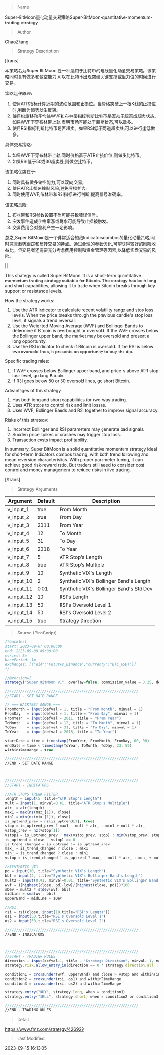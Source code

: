 
> Name

Super-BitMoon量化动量交易策略Super-BitMoon-quantitative-momentum-trading-strategy

> Author

ChaoZhang

> Strategy Description


[trans]

本策略名为Super BitMoon,是一种适用于比特币的短线量化动量交易策略。该策略同时具有做多和做空能力,可以在比特币出现突破关键支撑或阻力位的时候进行交易。

策略运作原理:
1. 使用ATR指标计算近期的波动范围和止损位。当价格突破上一根K线的止损位时,判断为趋势发生反转。
2. 使用权重移动平均线WVF和布林带指标判断比特币是否处于超买或超卖状态。如果WVF下穿布林带上轨,表明市场可能处于超卖状态,可以做多。
3. 使用RSI指标判断比特币是否超卖。如果RSI低于两道超卖线,可以进行逢低做多。

具体交易策略:
1. 如果WVF下穿布林带上轨,同时价格高于ATR止损价位,则做多比特币。
2. 如果RSI低于50或30超卖线,则做空比特币。

该策略优势在于:
1. 同时具有做多做空能力,可以双向交易。
2. 使用ATR止损来控制风险,避免亏损扩大。
3. 同时使用WVF,布林带和RSI指标进行判断,提高信号准确率。

该策略风险:
1. 布林带和RSI参数设置不当可能导致错误信号。
2. 突发事件造成价格窜涨或跳水可能导致止损被触发。
3. 交易费用会对盈利产生一定影响。

总之,Super BitMoon是一个非常适合短线Indicatorscombos的量化动量策略,同时兼具趋势跟踪和反转交易的特点。通过合理的参数优化,可望获得较好的风险收益比。但交易者还需要充分考虑费用控制和资金管理等因素,以降低实盘交易的风险。

|| 

This strategy is called Super BitMoon. It is a short-term quantitative momentum trading strategy suitable for Bitcoin. The strategy has both long and short capabilities, allowing it to trade when Bitcoin breaks through key support or resistance levels. 

How the strategy works:
1. Use the ATR indicator to calculate recent volatility range and stop loss levels. When the price breaks through the previous candle's stop loss level, it signals a trend reversal.  
2. Use the Weighted Moving Average (WVF) and Bollinger Bands to determine if Bitcoin is overbought or oversold. If the WVF crosses below the Bollinger upper band, the market may be oversold and present a long opportunity.
3. Use the RSI indicator to check if Bitcoin is oversold. If the RSI is below two oversold lines, it presents an opportunity to buy the dip.

Specific trading rules: 
1. If WVF crosses below Bollinger upper band, and price is above ATR stop loss level, go long Bitcoin.
2. If RSI goes below 50 or 30 oversold lines, go short Bitcoin.

Advantages of this strategy:
1. Has both long and short capabilities for two-way trading.
2. Uses ATR stops to control risk and limit losses.  
3. Uses WVF, Bollinger Bands and RSI together to improve signal accuracy.

Risks of this strategy:
1. Incorrect Bollinger and RSI parameters may generate bad signals.
2. Sudden price spikes or crashes may trigger stop loss.
3. Transaction costs impact profitability.

In summary, Super BitMoon is a solid quantitative momentum strategy ideal for short-term Indicators combos trading, with both trend following and mean reversion characteristics. With proper parameter tuning, it can achieve good risk-reward ratio. But traders still need to consider cost control and money management to reduce risks in live trading.

[/trans]

> Strategy Arguments



|Argument|Default|Description|
|----|----|----|
|v_input_1|true|From Month|
|v_input_2|true|From Day|
|v_input_3|2011|From Year|
|v_input_4|12|To Month|
|v_input_5|31|To Day|
|v_input_6|2018|To Year|
|v_input_7|5|ATR Stop's Length|
|v_input_8|true|ATR Stop's Multiple|
|v_input_9|10|Synthetic VIX's Length|
|v_input_10|2|Synthetic VIX's Bollinger Band's Length|
|v_input_11|0.01|Synthetic VIX's Bollinger Band's Std Dev|
|v_input_12|10|RSI's Length|
|v_input_13|50|RSI's Oversold Level 1|
|v_input_14|50|RSI's Oversold Level 2|
|v_input_15|true|Strategy Direction|


> Source (PineScript)

``` javascript
/*backtest
start: 2023-09-07 00:00:00
end: 2023-09-08 09:00:00
period: 5m
basePeriod: 1m
exchanges: [{"eid":"Futures_Binance","currency":"BTC_USDT"}]
*/

//@version=2
strategy("Super BitMoon v1", overlay=false, commission_value = 0.25, default_qty_type=strategy.percent_of_equity, default_qty_value = 100)

/////////////////////////////////////////////////////////////
//START - SET DATE RANGE

// === BACKTEST RANGE ===
FromMonth = input(defval = 1, title = "From Month", minval = 1)
FromDay   = input(defval = 1, title = "From Day", minval = 1)
FromYear  = input(defval = 2011, title = "From Year")
ToMonth   = input(defval = 12, title = "To Month", minval = 1)
ToDay     = input(defval = 31, title = "To Day", minval = 1)
ToYear    = input(defval = 2018, title = "To Year")

startDate = time > timestamp(FromYear, FromMonth, FromDay, 00, 00)
endDate = time < timestamp(ToYear, ToMonth, ToDay, 23, 59)
withinTimeRange = true

/////////////////////////////////////////////////////////////
//END - SET DATE RANGE



/////////////////////////////////////////////////////////////
//START - INDICATORS

//ATR STOPS TREND FILTER
length = input(5, title="ATR Stop's Length")
mult = input(1, minval=0.01, title="ATR Stop's Multiple")
atr_ = atr(length)
max1 = max(nz(max_[1]), close)
min1 = min(nz(min_[1]), close)
is_uptrend_prev = nz(is_uptrend[1], true)
stop = is_uptrend_prev ? max1 - mult * atr_ : min1 + mult * atr_
vstop_prev = nz(vstop[1])
vstop1 = is_uptrend_prev ? max(vstop_prev, stop) : min(vstop_prev, stop)
is_uptrend = close - vstop1 >= 0
is_trend_changed = is_uptrend != is_uptrend_prev
max_ = is_trend_changed ? close : max1
min_ = is_trend_changed ? close : min1
vstop = is_trend_changed ? is_uptrend ? max_ - mult * atr_ : min_ + mult * atr_ : vstop1

//SYNTHETIC VIX
pd = input(10, title="Synthetic VIX's Length")
bbl = input(2, title="Synthetic VIX's Bollinger Band's Length")
mult2 = input(0.01, minval=0.01, title="Synthetic VIX's Bollinger Band's Std Dev")
wvf = ((highest(close, pd)-low)/(highest(close, pd)))*100
sDev = mult2 * stdev(wvf, bbl)
midLine = sma(wvf, bbl)
upperBand = midLine + sDev

//RSI
rsi = rsi(close, input(10,title="RSI's Length"))
os1 = input(50,title="RSI's Oversold Level 1")
os2 = input(50,title="RSI's Oversold Level 2")

/////////////////////////////////////////////////////////////
//END - INDICATORS



/////////////////////////////////////////////////////////////
//START - TRADING RULES
direction = input(defval=1, title = "Strategy Direction", minval=-1, maxval=1)
strategy.risk.allow_entry_in(direction == 0 ? strategy.direction.all : (direction < 0 ? strategy.direction.short : strategy.direction.long))

condition1 = crossunder(wvf, upperBand) and close > vstop and withinTimeRange
condition2 = crossunder(rsi, os1) and withinTimeRange
condition3 = crossunder(rsi, os2) and withinTimeRange

strategy.entry("BUY", strategy.long, when = condition1)
strategy.entry("SELL", strategy.short, when = condition2 or condition3)

/////////////////////////////////////////////////////////////
//END - TRADING RULES
```

> Detail

https://www.fmz.com/strategy/426929

> Last Modified

2023-09-15 16:13:05
